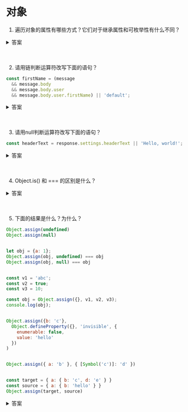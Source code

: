 # 对象

1. 遍历对象的属性有哪些方式？它们对于继承属性和可枚举性有什么不同？

<details>
<summary>答案</summary>

* for...in循环：只遍历对象`自身的`和`继承的` `可枚举的`属性。
* Object.keys()：返回对象`自身的`所有`可枚举的`属性的键名。
* JSON.stringify()：只串行化对象`自身的` `可枚举的`属性。
* Object.assign()： 只拷贝对象`自身的` `可枚举的`属性。
* Object.getOwnPropertyNames(obj)：返回一个数组，包含对象`自身的`所有属性（不含 Symbol 属性，但是`包括不可枚举属性`）的键名。
* Object.getOwnPropertySymbols(obj)：返回一个数组，包含对象`自身的`所有 `Symbol` 属性的键名。
* Reflect.ownKeys(obj)：返回一个数组，包含对象`自身的`（不含继承的）所有键名，不管键名是 `Symbol 或字符串`，也`不管是否可枚举`。
</details>
<br><br>

2. 请用链判断运算符改写下面的语句？

```js
const firstName = (message
  && message.body
  && message.body.user
  && message.body.user.firstName) || 'default';
```

<details>
<summary>答案</summary>

```js
const firstName = message?.body?.user?.firstName || 'default';
```
</details>
<br><br>

3. 请用null判断运算符改写下面的语句？

```js
const headerText = response.settings.headerText || 'Hello, world!';
```

<details>
<summary>答案</summary>

```js
const headerText = response.settings.headerText ?? 'Hello, world!';
```

只有 `??` 运算符左侧的值为null或undefined时，才会返回右侧的值。
</details>
<br><br>

4. Object.is() 和 === 的区别是什么？

<details>
<summary>答案</summary>

不同之处只有两个：一是`+0`不等于`-0`，二是`NaN`等于自身。

```js
+0 === -0 //true
NaN === NaN // false

Object.is(+0, -0) // false
Object.is(NaN, NaN) // true
```
</details>
<br><br>

5. 下面的结果是什么？为什么？

```js
Object.assign(undefined)
Object.assign(null)


let obj = {a: 1};
Object.assign(obj, undefined) === obj
Object.assign(obj, null) === obj


const v1 = 'abc';
const v2 = true;
const v3 = 10;

const obj = Object.assign({}, v1, v2, v3);
console.log(obj);


Object.assign({b: 'c'},
  Object.defineProperty({}, 'invisible', {
    enumerable: false,
    value: 'hello'
  })
)


Object.assign({ a: 'b' }, { [Symbol('c')]: 'd' })


const target = { a: { b: 'c', d: 'e' } }
const source = { a: { b: 'hello' } }
Object.assign(target, source)
```

<details>
<summary>答案</summary>

```js
Object.assign(undefined) // 报错
Object.assign(null) // 报错


let obj = {a: 1};
Object.assign(obj, undefined) === obj // true
Object.assign(obj, null) === obj // true


const v1 = 'abc';
const v2 = true;
const v3 = 10;

const obj = Object.assign({}, v1, v2, v3);
console.log(obj); // { "0": "a", "1": "b", "2": "c" }


Object.assign({b: 'c'},
  Object.defineProperty({}, 'invisible', {
    enumerable: false,
    value: 'hello'
  })
)
// { b: 'c' }


Object.assign({ a: 'b' }, { [Symbol('c')]: 'd' })
// { a: 'b', Symbol(c): 'd' }


const target = { a: { b: 'c', d: 'e' } }
const source = { a: { b: 'hello' } }
Object.assign(target, source)
// { a: { b: 'hello' } }
```

* `Object.assign()`的第一个参数不是对象会被转换成对象，`undefined` 和 `null` 无法转成对象，所以如果它们作为第一个参数，就会报错。
* 如果不是第一个参数，这些参数都会转成对象，如果无法转成对象，就会跳过。所以处于源参数位置的 `undefined` 和 `null` 就不报错了。
* 布尔值、数值、字符串分别转成对应的包装对象，可以看到它们的原始值都在包装对象的内部属性`[[PrimitiveValue]]`上面，这个属性是不会被`Object.assign()`拷贝的。只有字符串的包装对象，会产生可枚举的实义属性，那些属性则会被拷贝。
* `Object.assign()`拷贝的属性是有限制的，只拷贝源对象的自身属性（`不拷贝继承属性`），也`不拷贝不可枚举的属性`（enumerable: false）。
* 属性名为 `Symbol`值的属性，也会被`Object.assign()`拷贝。
* 一旦遇到同名属性，`Object.assign()`的处理方法是替换，而不是添加。
</details>
<br><br>